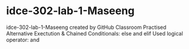 # idce-302-lab-1-Maseeng
idce-302-lab-1-Maseeng created by GitHub Classroom
Practised Alternative Exectution & Chained Conditionals: else and elif
Used logical operator: and
